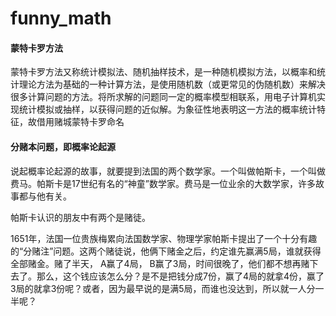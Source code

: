 # funny_math

#### 蒙特卡罗方法
蒙特卡罗方法又称统计模拟法、随机抽样技术，是一种随机模拟方法，以概率和统计理论方法为基础的一种计算方法，是使用随机数（或更常见的伪随机数）来解决很多计算问题的方法。将所求解的问题同一定的概率模型相联系，用电子计算机实现统计模拟或抽样，以获得问题的近似解。为象征性地表明这一方法的概率统计特征，故借用赌城蒙特卡罗命名

#### 分赌本问题，即概率论起源
说起概率论起源的故事，就要提到法国的两个数学家。一个叫做帕斯卡，一个叫做费马。帕斯卡是17世纪有名的“神童”数学家。费马是一位业余的大数学家，许多故事都与他有关。


帕斯卡认识的朋友中有两个是赌徒。


1651年，法国一位贵族梅累向法国数学家、物理学家帕斯卡提出了一个十分有趣的“分赌注”问题。这两个赌徒说，他俩下赌金之后，约定谁先赢满5局，谁就获得全部赌金。赌了半天， A赢了4局， B赢了3局，时间很晚了，他们都不想再赌下去了。那么，这个钱应该怎么分？是不是把钱分成7份，赢了4局的就拿4份，赢了3局的就拿3份呢？或者，因为最早说的是满5局，而谁也没达到，所以就一人分一半呢？
